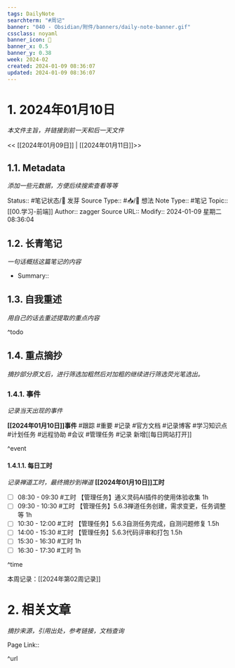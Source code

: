```yaml
---
tags: DailyNote
searchterm: "#周记"
banner: "040 - Obsidian/附件/banners/daily-note-banner.gif"
cssclass: noyaml
banner_icon: 💌
banner_x: 0.5
banner_y: 0.38
week: 2024-02
created: 2024-01-09 08:36:07
updated: 2024-01-09 08:36:07
---
```


# 1. 2024年01月10日

_本文件主旨，并链接到前一天和后一天文件_

<< [[2024年01月09日]] | [[2024年01月11日]]>>

## 1.1. Metadata

_添加一些元数据，方便后续搜索查看等等_

Status:: #笔记状态/🌱 发芽
Source Type:: #📥/💭 想法 
Note Type:: #笔记
Topic:: [[00.学习-前端]]
Author:: zagger
Source URL::
Modify:: 2024-01-09 星期二 08:36:04

## 1.2. 长青笔记

_一句话概括这篇笔记的内容_

- Summary::

## 1.3. 自我重述

_用自己的话去重述提取的重点内容_


^todo
## 1.4. 重点摘抄

_摘抄部分原文后，进行筛选加粗然后对加粗的继续进行筛选荧光笔选出。_

### 1.4.1. 事件

_记录当天出现的事件_

**[[2024年01月10日]]事件** 
#跟踪 #重要 #记录 #官方文档 #记录博客 #学习知识点 #计划任务 #远程协助 #会议 #管理任务
#记录 新增[[每日网站打开]]

^event

#### 1.4.1.1. 每日工时

_记录禅道工时，最终摘抄到禅道_
**[[2024年01月10日]]工时**
- [ ] 08:30 - 09:30 #工时 【管理任务】通义灵码AI插件的使用体验收集 1h
- [ ] 09:30 - 10:30 #工时 【管理任务】5.6.3禅道任务创建，需求变更，任务调整等 1h
- [ ] 10:30 - 12:00 #工时 【管理任务】5.6.3自测任务完成，自测问题修复 1.5h
- [ ] 14:00 - 15:30 #工时 【管理任务】5.6.3代码评审和打包 1.5h
- [ ] 15:30 - 16:30 #工时  1h
- [ ] 16:30 - 17:30 #工时  1h

^time

本周记录：[[2024年第02周记录]]

# 2. 相关文章

_摘抄来源，引用出处，参考链接，文档查询_

Page Link::

^url
